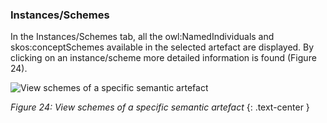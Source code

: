 ### Instances/Schemes
In the Instances/Schemes tab, all the owl:NamedIndividuals and skos:conceptSchemes available in the selected artefact are displayed. By clicking on an instance/scheme more detailed information is found (Figure 24).

![View schemes of a specific semantic artefact]({{site.figures_link}}/{{page.portal}}/Figure24.png)

_Figure 24: View schemes of a specific semantic artefact_
{: .text-center }
